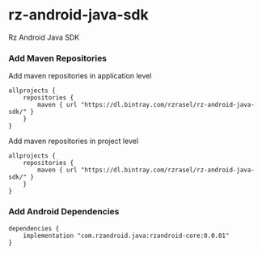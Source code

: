 # rz-android-java-sdk
Rz Android Java SDK


### Add Maven Repositories

Add maven repositories in application level

```mavenRepositoriesAppProject
allprojects {
    repositories {
        maven { url "https://dl.bintray.com/rzrasel/rz-android-java-sdk/" }
    }
}
```

Add maven repositories in project level

```mavenRepositoriesAppProject
allprojects {
    repositories {
        maven { url "https://dl.bintray.com/rzrasel/rz-android-java-sdk/" }
    }
}
```

### Add Android Dependencies

```android_dependencies
dependencies {
    implementation "com.rzandroid.java:rzandroid-core:0.0.01"
}
```

